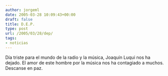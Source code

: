 ```yaml
---
author: jorgeml
date: 2005-03-28 10:09:43+00:00
draft: false
title: D.E.P.
type: post
url: /2005/03/28/dep/
tags:
- noticias
---
```


Día triste para el mundo de la radio y la música, Joaquín Luqui nos ha dejado. El amor de este hombre por la música nos ha contagiado a muchos. Descanse en paz.
